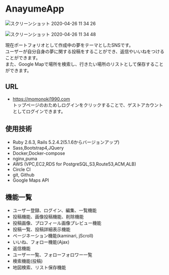 # AnayumeApp
![スクリーンショット 2020-04-26 11 34 26](https://user-images.githubusercontent.com/35623368/80900043-692fe980-8d4c-11ea-8a39-210d6e3cbac8.png)

![スクリーンショット 2020-04-26 11 34 48](https://user-images.githubusercontent.com/35623368/80900122-7056f780-8d4c-11ea-9362-adab344cb149.png)

現在ポートフォリオとして作成中の夢をテーマとしたSNSです。  
ユーザーが自分自身の夢に関する投稿をすることができ、返信やいいねをつけることができます。  
また、Google Mapで場所を検索し、行きたい場所のリストとして保存することができます。

## URL
- https://momonoki1990.com  
トップページのおためしログインをクリックすることで、ゲストアカウントとしてログインできます。

## 使用技術
- Ruby 2.6.3, Rails 5.2.4.2(5.1.6からバージョンアップ)
- Sass,Bootstrap4,JQuery
- Docker,Docker-compose
- nginx,puma
- AWS (VPC,EC2,RDS for PostgreSQL,S3,Route53,ACM,ALB)
- Circle CI
- git, Github
- Google Maps API

## 機能一覧
- ユーザー登録、ログイン、編集、一覧機能
- 投稿機能、画像投稿機能、削除機能
- 投稿画像、プロフィール画像プレビュー機能
- 投稿一覧、投稿詳細表示機能
- ページネーション機能(kaminari, jScroll)
- いいね、フォロー機能(Ajax)
- 返信機能
- ユーザー一覧、フォローフォロワー一覧
- 検索機能(投稿)
- 地図検索、リスト保存機能
